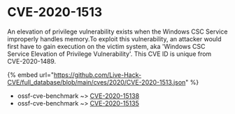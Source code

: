 # CVE-2020-1513

An elevation of privilege vulnerability exists when the Windows CSC Service improperly handles memory.To exploit this vulnerability, an attacker would first have to gain execution on the victim system, aka 'Windows CSC Service Elevation of Privilege Vulnerability'. This CVE ID is unique from CVE-2020-1489.

{% embed url="https://github.com/Live-Hack-CVE/full_database/blob/main/cves/2020/CVE-2020-1513.json" %}


* ossf-cve-benchmark ~> [CVE-2020-15138](https://www.alice-snow.ru/2020/database/cve-2020-1513/cve-2020-15138-ossf-cve-benchmark)
* ossf-cve-benchmark ~> [CVE-2020-15135](https://www.alice-snow.ru/2020/database/cve-2020-1513/cve-2020-15135-ossf-cve-benchmark)